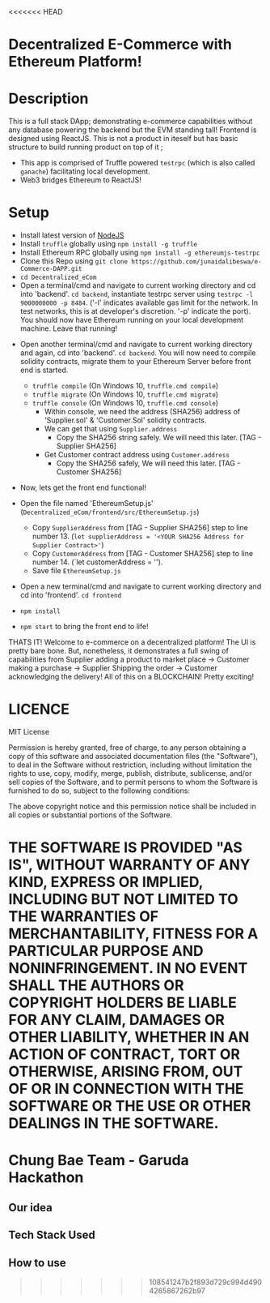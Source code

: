 <<<<<<< HEAD
# Decentralized E-Commerce with Ethereum Platform!

# Description
 This is a full stack DApp; demonstrating e-commerce capabilities without any database powering the backend but the EVM standing tall! Frontend is designed using ReactJS. This is not a product in iteself but has basic structure to build running product on top of it ;

- This app is comprised of Truffle powered `testrpc` (which is also called `ganache`) facilitating local development.
- Web3 bridges Ethereum to ReactJS!

# Setup
- Install latest version of [NodeJS](https://nodejs.org/en/)
- Install `truffle` globally using `npm install -g truffle` 
- Install Ethereum RPC globally using `npm install -g ethereumjs-testrpc` 
- Clone this Repo using `git clone https://github.com/junaidalibeswa/e-Commerce-DAPP.git` 
- `cd Decentralized_eCom` 
- Open a terminal/cmd and navigate to current working directory and cd into 'backend'. `cd backend`, instantiate testrpc server using `testrpc -l 9000000000 -p 8484`. ('-l' indicates available gas limit for the network. In test networks, this is at developer's discretion. '-p' indicate the port). You should now have Ethereum running on your local development machine. Leave that running!
*  Open another terminal/cmd and navigate to current working directory and again, cd into 'backend'. `cd backend`. You will now need to compile solidity contracts, migrate them to your Ethereum Server before front end is started.
    * `truffle compile` (On Windows 10, `truffle.cmd compile`)
    * `truffle migrate` (On Windows 10, `truffle.cmd migrate`)
    * `truffle console` (On Windows 10, `truffle.cmd console`)
        * Within console, we need the address (SHA256) address of 'Supplier.sol' & 'Customer.Sol' solidity contracts.
        * We can get that using `Supplier.address`
            * Copy the SHA256 string safely. We will need this later. [TAG - Supplier SHA256]
        * Get Customer contract address using `Customer.address` 
            * Copy the SHA256 safely, We will need this later. [TAG - Customer SHA256]

* Now, lets get the front end functional!
* Open the file named 'EthereumSetup.js' (`Decentralized_eCom/frontend/src/EthereumSetup.js`)
    * Copy `SupplierAddress` from [TAG - Supplier SHA256] step to line number 13. (`let supplierAddress = '<YOUR SHA256 Address for Supplier Contract>'`)
    * Copy `CustomerAddress` from [TAG - Customer SHA256] step to line number 14. (`let customerAddress = '<YOUR SHA256 Address for Customer Contract>').
    * Save file `EthereumSetup.js`
* Open a new terminal/cmd and navigate to current working directory and cd into 'frontend'. `cd frontend` 
* `npm install`
* `npm start` to bring the front end to life!

THATS IT! Welcome to e-commerce on a decentralized platform! The UI is pretty bare bone. But, nonetheless, it demonstrates a full swing of capabilities from Supplier adding a product to market place -> Customer making a purchase -> Supplier Shipping the order -> Customer acknowledging the delivery! All of this on a BLOCKCHAIN! Pretty exciting! 


# LICENCE
MIT License


Permission is hereby granted, free of charge, to any person obtaining a copy of this software and associated documentation files (the "Software"), to deal in the Software without restriction, including without limitation the rights to use, copy, modify, merge, publish, distribute, sublicense, and/or sell copies of the Software, and to permit persons to whom the Software is furnished to do so, subject to the following conditions:

The above copyright notice and this permission notice shall be included in all copies or substantial portions of the Software.

THE SOFTWARE IS PROVIDED "AS IS", WITHOUT WARRANTY OF ANY KIND, EXPRESS OR IMPLIED, INCLUDING BUT NOT LIMITED TO THE WARRANTIES OF MERCHANTABILITY, FITNESS FOR A PARTICULAR PURPOSE AND NONINFRINGEMENT. IN NO EVENT SHALL THE AUTHORS OR COPYRIGHT HOLDERS BE LIABLE FOR ANY CLAIM, DAMAGES OR OTHER LIABILITY, WHETHER IN AN ACTION OF CONTRACT, TORT OR OTHERWISE, ARISING FROM,
OUT OF OR IN CONNECTION WITH THE SOFTWARE OR THE USE OR OTHER DEALINGS IN THE SOFTWARE.
=======
# Chung Bae Team - Garuda Hackathon

## Our idea

## Tech Stack Used

## How to use
>>>>>>> 108541247b2f893d729c994d4904265867262b97
